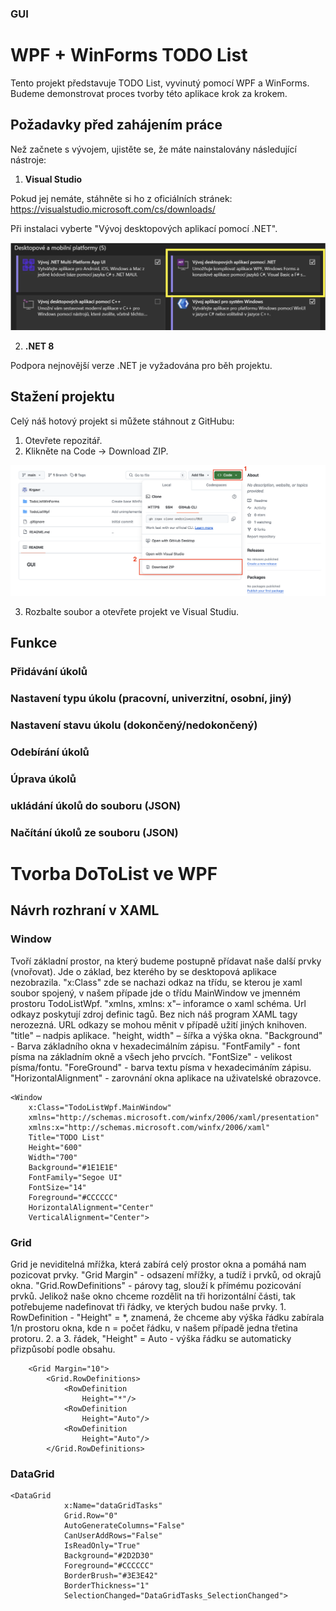 ﻿### GUI

# WPF + WinForms TODO List

Tento projekt představuje TODO List, vyvinutý pomocí WPF a WinForms.
Budeme demonstrovat proces tvorby této aplikace krok za krokem.


## Požadavky před zahájením práce

Než začnete s vývojem, ujistěte se, že máte nainstalovány následující nástroje:

1. **Visual Studio**

Pokud jej nemáte, stáhněte si ho z oficiálních stránek: https://visualstudio.microsoft.com/cs/downloads/

Při instalaci vyberte "Vývoj desktopových aplikací pomocí .NET".

![Visual Studio Setup](images/image_2.png)

2. **.NET 8**

Podpora nejnovější verze .NET je vyžadována pro běh projektu.


## Stažení projektu

Celý náš hotový projekt si můžete stáhnout z GitHubu:

1. Otevřete repozitář.
2. Klikněte na Code → Download ZIP.

![Visual Studio Setup](images/image_1.png)

3. Rozbalte soubor a otevřete projekt ve Visual Studiu.


## Funkce

### Přidávání úkolů
### Nastavení typu úkolu (pracovní, univerzitní, osobní, jiný)
### Nastavení stavu úkolu (dokončený/nedokončený)
### Odebírání úkolů
### Úprava úkolů
### ukládání úkolů do souboru (JSON)
### Načítání úkolů ze souboru (JSON)

# Tvorba DoToList ve WPF
## Návrh rozhraní v XAML
### Window
Tvoří základní prostor, na který budeme postupně přídavat naše další prvky (vnořovat). Jde o základ, bez kterého by se desktopová aplikace nezobrazila. "x:Class" zde se nachazi  odkaz na třídu, se kterou je xaml soubor spojený, v našem případe jde o třídu MainWindow ve jmenném prostoru TodoListWpf. "xmlns, xmlns: x"– inforamce o xaml schéma. Url odkayz poskytují zdroj definic tagů. Bez nich náš program XAML tagy nerozezná. URL odkazy se mohou měnit v případě užití jiných knihoven. "title" – nadpis aplikace. "height, width" – šířka a výška okna. "Background" - Barva základního okna v hexadecimálním zápisu. "FontFamily" - font písma na základním okně a všech jeho prvcích. "FontSize" - velikost písma/fontu. "ForeGround" - barva textu písma v hexadecimáním zápisu. "HorizontalAlignment" - zarovnání okna aplikace na uživatelské obrazovce.
```
<Window 
    x:Class="TodoListWpf.MainWindow"
    xmlns="http://schemas.microsoft.com/winfx/2006/xaml/presentation"
    xmlns:x="http://schemas.microsoft.com/winfx/2006/xaml"
    Title="TODO List"
    Height="600"
    Width="700"
    Background="#1E1E1E"
    FontFamily="Segoe UI"
    FontSize="14"
    Foreground="#CCCCCC"
    HorizontalAlignment="Center"
    VerticalAlignment="Center">
```
### Grid
Grid je neviditelná mřížka, která zabírá celý prostor okna a pomáhá nam pozicovat prvky. "Grid Margin" - odsazení mřížky, a tudíž i prvků, od okrajů okna. "Grid.RowDefinitions" - párovy tag, slouží k přímému pozicování prvků. Jelikož naše okno chceme rozdělit na tři horizontální části, tak potřebujeme nadefinovat tři řádky, ve kterých budou naše prvky. 1. RowDefinition - "Height" = *, znamená, že chceme aby výška řádku zabírala 1/n prostoru okna, kde n = počet řádku, v našem případě jedna třetina protoru. 2. a 3. řádek, "Height" = Auto - výška řádku se automaticky přizpůsobí podle obsahu. 
```    
    <Grid Margin="10">
        <Grid.RowDefinitions>
            <RowDefinition 
                Height="*"/>
            <RowDefinition 
                Height="Auto"/>
            <RowDefinition 
                Height="Auto"/>
        </Grid.RowDefinitions>
```
### DataGrid


```
<DataGrid 
            x:Name="dataGridTasks"
            Grid.Row="0"
            AutoGenerateColumns="False"
            CanUserAddRows="False"
            IsReadOnly="True"
            Background="#2D2D30"
            Foreground="#CCCCCC"
            BorderBrush="#3E3E42"
            BorderThickness="1"
            SelectionChanged="DataGridTasks_SelectionChanged">
```
